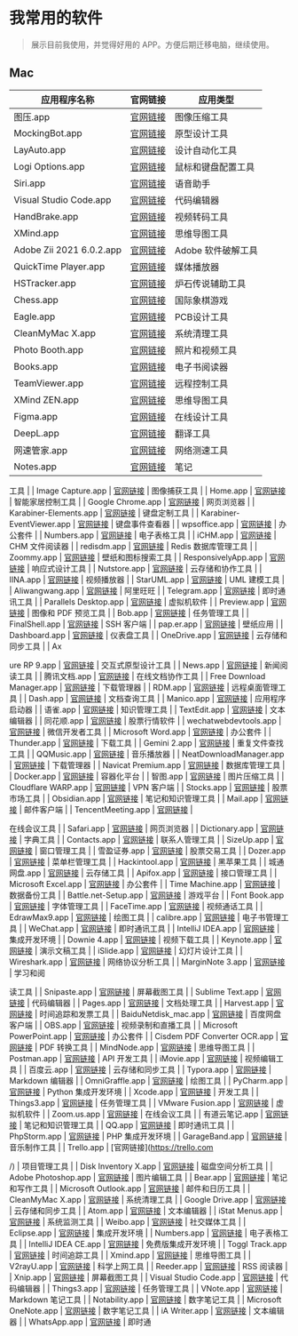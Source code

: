 # 我常用的软件
> 展示目前我使用，并觉得好用的 APP。方便后期迁移电脑，继续使用。

## Mac


| 应用程序名称                  | 官网链接                                       | 应用类型      |
| ------------------------- | ---------------------------------------- | ----------- |
| 图压.app                    | [官网链接](https://www.tuyashe.com/)                  | 图像压缩工具     |
| MockingBot.app             | [官网链接](https://mockingbot.com/)                | 原型设计工具     |
| LayAuto.app                | [官网链接](https://www.layauto.com/)                  | 设计自动化工具    |
| Logi Options.app           | [官网链接](https://support.logi.com/)               | 鼠标和键盘配置工具  |
| Siri.app                   | [官网链接](https://www.apple.com/ios/siri/)              | 语音助手       |
| Visual Studio Code.app     | [官网链接](https://code.visualstudio.com/)          | 代码编辑器      |
| HandBrake.app              | [官网链接](https://handbrake.fr/)                | 视频转码工具     |
| XMind.app                  | [官网链接](https://www.xmind.net/)                   | 思维导图工具     |
| Adobe Zii 2021 6.0.2.app   | [官网链接](https://www.adobeziifree.com/)             | Adobe 软件破解工具 |
| QuickTime Player.app       | [官网链接](https://support.apple.com/quicktime)      | 媒体播放器      |
| HSTracker.app              | [官网链接](https://hsdecktracker.net/)             | 炉石传说辅助工具   |
| Chess.app                  | [官网链接](https://www.chess.com/)                    | 国际象棋游戏     |
| Eagle.app                  | [官网链接](https://www.autodesk.com/products/eagle/)  | PCB设计工具     |
| CleanMyMac X.app           | [官网链接](https://cleanmymac.com/)                  | 系统清理工具     |
| Photo Booth.app            | [官网链接](https://www.apple.com/mac/photo-booth/)  | 照片和视频工具    |
| Books.app                  | [官网链接](https://www.apple.com/apple-books/)       | 电子书阅读器     |
| TeamViewer.app             | [官网链接](https://www.teamviewer.com/)              | 远程控制工具     |
| XMind ZEN.app              | [官网链接](https://www.xmind.net/zen/)               | 思维导图工具     |
| Figma.app                  | [官网链接](https://www.figma.com/)                  | 在线设计工具     |
| DeepL.app                  | [官网链接](https://www.deepl.com/)                   | 翻译工具       |
| 网速管家.app                  | [官网链接](https://www.speedtest.net/apps/)          | 网络测速工具     |
| Notes.app                  | [官网链接](https://www.apple.com/mac/notes/)        | 笔记

工具       |
| Image Capture.app          | [官网链接](https://support.apple.com/image-capture)  | 图像捕获工具     |
| Home.app                   | [官网链接](https://www.apple.com/ios/home/)              | 智能家居控制工具   |
| Google Chrome.app          | [官网链接](https://www.google.com/chrome/)           | 网页浏览器      |
| Karabiner-Elements.app     | [官网链接](https://karabiner-elements.pqrs.org/)    | 键盘定制工具     |
| Karabiner-EventViewer.app  | [官网链接](https://karabiner-elements.pqrs.org/)    | 键盘事件查看器    |
| wpsoffice.app              | [官网链接](https://www.wps.com/)                     | 办公套件       |
| Numbers.app                | [官网链接](https://www.apple.com/mac/numbers/)      | 电子表格工具     |
| iCHM.app                   | [官网链接](https://github.com/NSGod/ichm)           | CHM 文件阅读器   |
| redisdm.app                | [官网链接](https://redisdesktop.com/)                | Redis 数据库管理工具 |
| Zoommy.app                 | [官网链接](https://zoommyapp.com/)                   | 壁纸和图标搜索工具  |
| ResponsivelyApp.app        | [官网链接](https://responsively.app/)               | 响应式设计工具    |
| Nutstore.app               | [官网链接](https://www.jianguoyun.com/)               | 云存储和协作工具   |
| IINA.app                   | [官网链接](https://iina.io/)                        | 视频播放器      |
| StarUML.app                | [官网链接](https://staruml.io/)                      | UML 建模工具    |
| Aliwangwang.app            | [官网链接](https://alimarket.taobao.com/markets/qnwwww?spm=a215p.8248811.0.0) | 阿里旺旺         |
| Telegram.app               | [官网链接](https://telegram.org/)                   | 即时通讯工具     |
| Parallels Desktop.app      | [官网链接](https://www.parallels.com/)               | 虚拟机软件      |
| Preview.app                | [官网链接](https://www.apple.com/mac/preview/)      | 图像和 PDF 预览工具 |
| Bob.app                    | [官网链接](https://www.bobapp.com/)                   | 任务管理工具     |
| FinalShell.app             | [官网链接](https://www.hostbuf.com/)                 | SSH 客户端      |
| pap.er.app                 | [官网链接](https://pap.er/)                          | 壁纸应用       |
| Dashboard.app              | [官网链接](https://www.apple.com/macos/dashboard/) | 仪表盘工具      |
| OneDrive.app               | [官网链接](https://onedrive.live.com/)              | 云存储和同步工具   |
| Ax

ure RP 9.app             | [官网链接](https://www.axure.com/)                    | 交互式原型设计工具  |
| News.app                   | [官网链接](https://www.apple.com/news/)             | 新闻阅读工具     |
| 腾讯文档.app                  | [官网链接](https://docs.qq.com/)                      | 在线文档协作工具   |
| Free Download Manager.app  | [官网链接](https://www.freedownloadmanager.org/)     | 下载管理器      |
| RDM.app                    | [官网链接](https://avatron.com/touch-base/)          | 远程桌面管理工具   |
| Dash.app                   | [官网链接](https://kapeli.com/dash)                  | 文档查询工具     |
| Manico.app                 | [官网链接](https://manico.im/)                      | 应用程序启动器    |
| 语雀.app                      | [官网链接](https://www.yuque.com/)                    | 知识管理工具     |
| TextEdit.app               | [官网链接](https://www.apple.com/mac/textedit/)     | 文本编辑器      |
| 同花顺.app                    | [官网链接](https://www.10jqka.com.cn/)                | 股票行情软件     |
| wechatwebdevtools.app      | [官网链接](https://developers.weixin.qq.com/miniprogram/dev/devtools/download.html) | 微信开发者工具    |
| Microsoft Word.app         | [官网链接](https://www.microsoft.com/office/word)    | 办公套件       |
| Thunder.app                | [官网链接](https://www.xunlei.com/)                  | 下载工具       |
| Gemini 2.app               | [官网链接](https://macpaw.com/gemini)                | 重复文件查找工具   |
| QQMusic.app                | [官网链接](https://y.qq.com/download/mac.html)       | 音乐播放器      |
| NeatDownloadManager.app    | [官网链接](https://www.neatdownloadmanager.com/)    | 下载管理器      |
| Navicat Premium.app        | [官网链接](https://www.navicat.com/en/)               | 数据库管理工具    |
| Docker.app                 | [官网链接](https://www.docker.com/)                  | 容器化平台      |
| 智图.app                      | [官网链接](https://zhitu.isux.us/)                     | 图片压缩工具     |
| Cloudflare WARP.app        | [官网链接](https://developers.cloudflare.com/warp-client/setting-up/mac) | VPN 客户端      |
| Stocks.app                 | [官网链接](https://www.apple.com/ios/stocks/)         | 股票市场工具     |
| Obsidian.app               | [官网链接](https://obsidian.md/)                    | 笔记和知识管理工具  |
| Mail.app                   | [官网链接](https://www.apple.com/macos/mail/)        | 邮件客户端      |
| TencentMeeting.app         | [官网链接](https://meeting.tencent.com/)             |

 在线会议工具     |
| Safari.app                 | [官网链接](https://www.apple.com/safari/)           | 网页浏览器      |
| Dictionary.app             | [官网链接](https://www.apple.com/macos/dictionary/) | 字典工具       |
| Contacts.app               | [官网链接](https://www.apple.com/macos/contacts/)   | 联系人管理工具    |
| SizeUp.app                 | [官网链接](https://www.irradiatedsoftware.com/sizeup/) | 窗口管理工具     |
| 雪盈证券.app                   | [官网链接](https://xueqiu.com/)                      | 股票交易工具     |
| Dozer.app                  | [官网链接](https://dozermac.com/)                   | 菜单栏管理工具    |
| Hackintool.app             | [官网链接](https://github.com/headkaze/Hackintool)  | 黑苹果工具      |
| 城通网盘.app                   | [官网链接](https://www.ctfile.com/)                  | 云存储工具      |
| Apifox.app                 | [官网链接](https://www.apifox.cn/)                   | 接口管理工具     |
| Microsoft Excel.app        | [官网链接](https://www.microsoft.com/office/excel)   | 办公套件       |
| Time Machine.app           | [官网链接](https://support.apple.com/en-us/HT201250) | 数据备份工具     |
| Battle.net-Setup.app       | [官网链接](https://www.blizzard.com/en-us/apps/battle.net/desktop) | 游戏平台       |
| Font Book.app              | [官网链接](https://support.apple.com/font-book)     | 字体管理工具     |
| FaceTime.app               | [官网链接](https://www.apple.com/macos/facetime/)   | 视频通话工具     |
| EdrawMax9.app              | [官网链接](https://www.edrawsoft.cn/edraw-max/)      | 绘图工具       |
| calibre.app                | [官网链接](https://calibre-ebook.com/)              | 电子书管理工具    |
| WeChat.app                 | [官网链接](https://wechat.com/)                     | 即时通讯工具     |
| IntelliJ IDEA.app          | [官网链接](https://www.jetbrains.com/idea/)          | 集成开发环境     |
| Downie 4.app               | [官网链接](https://software.charliemonroe.net/downie.php) | 视频下载工具     |
| Keynote.app                | [官网链接](https://www.apple.com/keynote/)          | 演示文稿工具     |
| iSlide.app                 | [官网链接](https://www.islide.cc/)                    | 幻灯片设计工具    |
| Wireshark.app              | [官网链接](https://www.wireshark.org/)               | 网络协议分析工具   |
| MarginNote 3.app           | [官网链接](https://www.marginnote.com/)              | 学习和阅

读工具    |
| Snipaste.app               | [官网链接](https://www.snipaste.com/)                | 屏幕截图工具     |
| Sublime Text.app           | [官网链接](https://www.sublimetext.com/)             | 代码编辑器      |
| Pages.app                  | [官网链接](https://www.apple.com/pages/)            | 文档处理工具     |
| Harvest.app                | [官网链接](https://www.getharvest.com/)              | 时间追踪和发票工具  |
| BaiduNetdisk_mac.app       | [官网链接](https://pan.baidu.com/download)           | 百度网盘客户端    |
| OBS.app                    | [官网链接](https://obsproject.com/)                 | 视频录制和直播工具  |
| Microsoft PowerPoint.app   | [官网链接](https://www.microsoft.com/office/powerpoint) | 办公套件       |
| Cisdem PDF Converter OCR.app | [官网链接](https://www.cisdem.com/pdf-converter-ocr-mac.html) | PDF 转换工具   |
| MindNode.app               | [官网链接](https://mindnode.com/)                    | 思维导图工具     |
| Postman.app                | [官网链接](https://www.postman.com/)                 | API 开发工具    |
| iMovie.app                 | [官网链接](https://www.apple.com/imovie/)           | 视频编辑工具     |
| 百度云.app                    | [官网链接](https://pan.baidu.com/)                    | 云存储和同步工具   |
| Typora.app                 | [官网链接](https://typora.io/)                      | Markdown 编辑器  |
| OmniGraffle.app            | [官网链接](https://www.omnigroup.com/omnigraffle)    | 绘图工具       |
| PyCharm.app                | [官网链接](https://www.jetbrains.com/pycharm/)       | Python 集成开发环境 |
| Xcode.app                  | [官网链接](https://developer.apple.com/xcode/)       | 开发工具       |
| Things3.app                | [官网链接](https://culturedcode.com/things/)         | 任务管理工具     |
| VMware Fusion.app          | [官网链接](https://www.vmware.com/products/fusion.html) | 虚拟机软件      |
| Zoom.us.app                | [官网链接](https://zoom.us/)                        | 在线会议工具     |
| 有道云笔记.app                  | [官网链接](https://note.youdao.com/)                   | 笔记和知识管理工具  |
| QQ.app                     | [官网链接](https://im.qq.com/macqq/)                 | 即时通讯工具     |
| PhpStorm.app               | [官网链接](https://www.jetbrains.com/phpstorm/)      | PHP 集成开发环境   |
| GarageBand.app             | [官网链接](https://www.apple.com/mac/garageband/)   | 音乐制作工具     |
| Trello.app                 | [官网链接](https://trello.com

/)                     | 项目管理工具     |
| Disk Inventory X.app       | [官网链接](http://www.derlien.com/)                  | 磁盘空间分析工具   |
| Adobe Photoshop.app        | [官网链接](https://www.adobe.com/products/photoshop.html) | 图片编辑工具     |
| Bear.app                   | [官网链接](https://bear.app/)                       | 笔记和写作工具    |
| Microsoft Outlook.app      | [官网链接](https://www.microsoft.com/office/outlook)  | 邮件和日历工具    |
| CleanMyMac X.app           | [官网链接](https://macpaw.com/cleanmymac)           | 系统清理工具     |
| Google Drive.app           | [官网链接](https://www.google.com/drive/)            | 云存储和同步工具   |
| Atom.app                   | [官网链接](https://atom.io/)                        | 文本编辑器      |
| iStat Menus.app            | [官网链接](https://bjango.com/mac/istatmenus/)       | 系统监测工具     |
| Weibo.app                  | [官网链接](https://weibo.com/)                      | 社交媒体工具     |
| Eclipse.app                | [官网链接](https://www.eclipse.org/)                | 集成开发环境     |
| Numbers.app                | [官网链接](https://www.apple.com/mac/numbers/)      | 电子表格工具     |
| IntelliJ IDEA CE.app       | [官网链接](https://www.jetbrains.com/idea/)          | 免费版集成开发环境  |
| Toggl Track.app            | [官网链接](https://www.toggl.com/)                  | 时间追踪工具     |
| Xmind.app                  | [官网链接](https://www.xmind.net/)                  | 思维导图工具     |
| V2rayU.app                 | [官网链接](https://github.com/yanue/V2rayU)         | 科学上网工具     |
| Reeder.app                 | [官网链接](https://reederapp.com/)                  | RSS 阅读器      |
| Xnip.app                   | [官网链接](https://xnipapp.com/)                    | 屏幕截图工具     |
| Visual Studio Code.app     | [官网链接](https://code.visualstudio.com/)           | 代码编辑器      |
| Things3.app                | [官网链接](https://culturedcode.com/things/)         | 任务管理工具     |
| VNote.app                  | [官网链接](https://tamlok.github.io/vnote/)          | Markdown 笔记工具  |
| Notability.app             | [官网链接](https://www.gingerlabs.com/)              | 数字笔记工具     |
| Microsoft OneNote.app      | [官网链接](https://www.onenote.com/)                | 数字笔记工具     |
| iA Writer.app              | [官网链接](https://ia.net/writer)                   | 文本编辑器      |
| WhatsApp.app               | [官网链接](https://www.whatsapp.com/)               | 即时通
